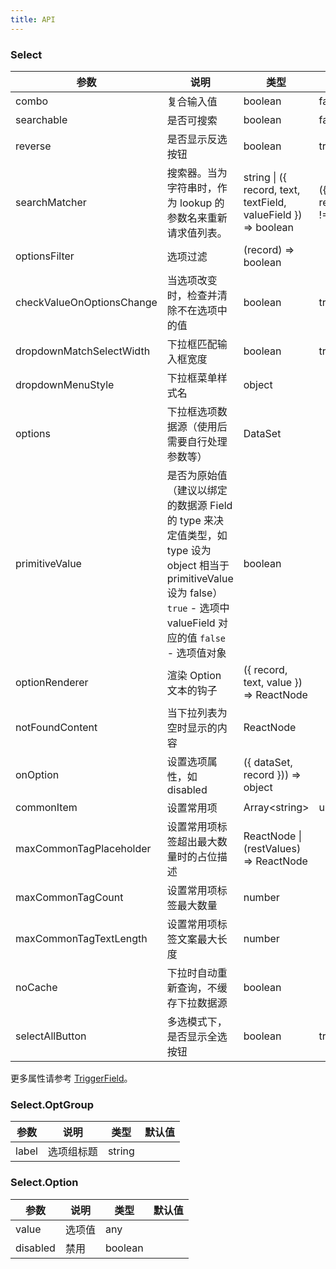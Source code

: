 ```yaml
---
title: API
---
```


### Select

| 参数                      | 说明                                                                                                                                                                        | 类型                                                           | 默认值                                                                      |
| ------------------------- | --------------------------------------------------------------------------------------------------------------------------------------------------------------------------- | -------------------------------------------------------------- | --------------------------------------------------------------------------- |
| combo                     | 复合输入值                                                                                                                                                                  | boolean                                                        | false                                                                       |
| searchable                | 是否可搜索                                                                                                                                                                  | boolean                                                        | false                                                                       |
| reverse                | 是否显示反选按钮                                                                                                                                                                                        | boolean                                                        | true                                                                       |
| searchMatcher             | 搜索器。当为字符串时，作为 lookup 的参数名来重新请求值列表。                                                                                                                | string \| ({ record, text, textField, valueField }) => boolean | ({ record, text, textField }) => record.get(textField).indexOf(text) !== -1 |
| optionsFilter             | 选项过滤                                                                                                                                                                    | (record) => boolean                                            |                                                                             |
| checkValueOnOptionsChange | 当选项改变时，检查并清除不在选项中的值                                                                                                                                      | boolean                                                        | true                                                                        |
| dropdownMatchSelectWidth  | 下拉框匹配输入框宽度                                                                                                                                                        | boolean                                                        | true                                                                        |
| dropdownMenuStyle         | 下拉框菜单样式名                                                                                                                                                            | object                                                         |                                                                             |
| options                   | 下拉框选项数据源（使用后需要自行处理参数等）                                                                                                                                | DataSet                                                        |                                                                             |
| primitiveValue            | 是否为原始值（建议以绑定的数据源 Field 的 type 来决定值类型，如 type 设为 object 相当于 primitiveValue 设为 false）`true` - 选项中 valueField 对应的值 `false` - 选项值对象 | boolean                                                        |                                                                             |
| optionRenderer            | 渲染 Option 文本的钩子                                                                                                                                                      | ({ record, text, value }) => ReactNode                         |                                                                             |
| notFoundContent           | 当下拉列表为空时显示的内容                                                                                                                                                  | ReactNode                                                      |                                                                             |
| onOption                  | 设置选项属性，如 disabled                                                                                                                                                   | ({ dataSet, record })) => object                               |                                                                             |
| commonItem | 设置常用项 | Array&lt;string&gt; | undefined |
| maxCommonTagPlaceholder | 设置常用项标签超出最大数量时的占位描述 | ReactNode \| (restValues) => ReactNode |  |
| maxCommonTagCount | 设置常用项标签最大数量 | number |  |
| maxCommonTagTextLength | 设置常用项标签文案最大长度 | number |  |         
| noCache    | 下拉时自动重新查询，不缓存下拉数据源                                   | boolean |   |
| selectAllButton | 多选模式下，是否显示全选按钮 | boolean | true  |


更多属性请参考 [TriggerField](/zh/procmp/abstract/trigger-field/#TriggerField)。

### Select.OptGroup

| 参数  | 说明       | 类型   | 默认值 |
| ----- | ---------- | ------ | ------ |
| label | 选项组标题 | string |        |

### Select.Option

| 参数     | 说明   | 类型    | 默认值 |
| -------- | ------ | ------- | ------ |
| value    | 选项值 | any     |
| disabled | 禁用   | boolean |        |  |

<style>
.code-box-demo .c7n-pro-select-wrapper {
  margin-bottom: .1rem;
}
</style>
